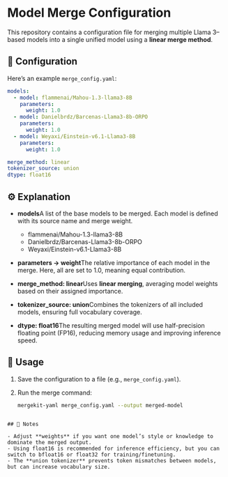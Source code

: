 # Model Merge Configuration

This repository contains a configuration file for merging multiple Llama 3–based models into a single unified model using a **linear merge method**.

## 📄 Configuration

Here’s an example `merge_config.yaml`:

```yaml
models:
  - model: flammenai/Mahou-1.3-llama3-8B
    parameters:
      weight: 1.0
  - model: Danielbrdz/Barcenas-Llama3-8b-ORPO
    parameters:
      weight: 1.0
  - model: Weyaxi/Einstein-v6.1-Llama3-8B
    parameters:
      weight: 1.0

merge_method: linear
tokenizer_source: union
dtype: float16
```

## ⚙️ Explanation

- **models**A list of the base models to be merged. Each model is defined with its source name and merge weight.

  - flammenai/Mahou-1.3-llama3-8B
  - Danielbrdz/Barcenas-Llama3-8b-ORPO
  - Weyaxi/Einstein-v6.1-Llama3-8B

- **parameters → weight**The relative importance of each model in the merge. Here, all are set to 1.0, meaning equal contribution.
- **merge_method: linear**Uses **linear merging**, averaging model weights based on their assigned importance.
- **tokenizer_source: union**Combines the tokenizers of all included models, ensuring full vocabulary coverage.
- **dtype: float16**The resulting merged model will use half-precision floating point (FP16), reducing memory usage and improving inference speed.

## 🚀 Usage

1. Save the configuration to a file (e.g., `merge_config.yaml`).

2. Run the merge command:
   ```bash
   mergekit-yaml merge_config.yaml --output merged-model
   ```

```

## 📌 Notes

- Adjust **weights** if you want one model’s style or knowledge to dominate the merged output.
- Using float16 is recommended for inference efficiency, but you can switch to bfloat16 or float32 for training/finetuning.
- The **union tokenizer** prevents token mismatches between models, but can increase vocabulary size.
```
